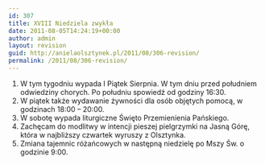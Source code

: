 ```yaml
---
id: 307
title: XVIII Niedziela zwykła
date: 2011-08-05T14:24:19+00:00
author: admin
layout: revision
guid: http://anielaolsztynek.pl/2011/08/306-revision/
permalink: /2011/08/306-revision/
---
```

  1. W tym tygodniu wypada I Piątek Sierpnia. W tym dniu przed południem odwiedziny chorych. Po południu spowiedź od godziny 16:30.
  2. W piątek także wydawanie żywności dla osób objętych pomocą, w godzinach 18:00 &#8211; 20:00.
  3. W sobotę wypada liturgiczne Święto Przemienienia Pańskiego.
  4. Zachęcam do modlitwy w intencji pieszej pielgrzymki na Jasną Górę, która w najbliższy czwartek wyruszy z Olsztynka.
  5. Zmiana tajemnic różańcowych w następną niedzielę po Mszy Św. o godzinie 9:00.